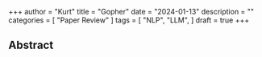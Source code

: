 +++
author = "Kurt"
title = "Gopher"
date = "2024-01-13"
description = ""
categories = [
    "Paper Review"
]
tags = [
    "NLP",
    "LLM",
]
draft = true
+++

## Abstract